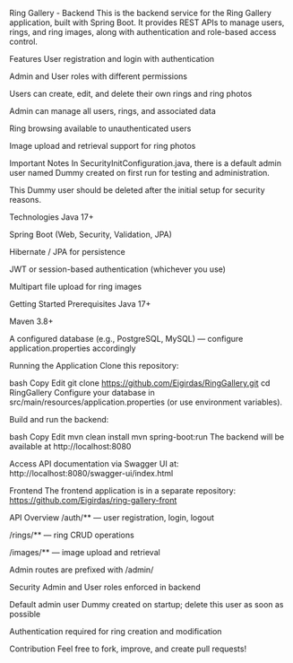 Ring Gallery - Backend
This is the backend service for the Ring Gallery application, built with Spring Boot. It provides REST APIs to manage users, rings, and ring images, along with authentication and role-based access control.

Features
User registration and login with authentication

Admin and User roles with different permissions

Users can create, edit, and delete their own rings and ring photos

Admin can manage all users, rings, and associated data

Ring browsing available to unauthenticated users

Image upload and retrieval support for ring photos

Important Notes
In SecurityInitConfiguration.java, there is a default admin user named Dummy created on first run for testing and administration.

This Dummy user should be deleted after the initial setup for security reasons.

Technologies
Java 17+

Spring Boot (Web, Security, Validation, JPA)

Hibernate / JPA for persistence

JWT or session-based authentication (whichever you use)

Multipart file upload for ring images

Getting Started
Prerequisites
Java 17+

Maven 3.8+

A configured database (e.g., PostgreSQL, MySQL) — configure application.properties accordingly

Running the Application
Clone this repository:

bash
Copy
Edit
git clone https://github.com/Eigirdas/RingGallery.git
cd RingGallery
Configure your database in src/main/resources/application.properties (or use environment variables).

Build and run the backend:

bash
Copy
Edit
mvn clean install
mvn spring-boot:run
The backend will be available at http://localhost:8080

Access API documentation via Swagger UI at:
http://localhost:8080/swagger-ui/index.html

Frontend
The frontend application is in a separate repository:
https://github.com/Eigirdas/ring-gallery-front

API Overview
/auth/** — user registration, login, logout

/rings/** — ring CRUD operations

/images/** — image upload and retrieval

Admin routes are prefixed with /admin/

Security
Admin and User roles enforced in backend

Default admin user Dummy created on startup; delete this user as soon as possible

Authentication required for ring creation and modification

Contribution
Feel free to fork, improve, and create pull requests!

